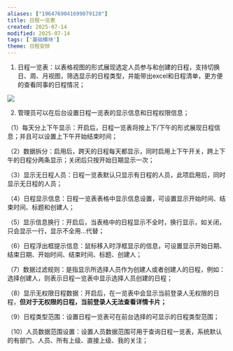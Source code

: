 ```yaml
---
aliases: ["1964769041699079128"]
title: 日程一览表
created: 2025-07-14
modified: 2025-07-14
tags: ['基础模块']
theme: 日程安排
---
```


1. 日程一览表：以表格视图的形式展现选定人员参与和创建的日程，支持切换日、周、月视图，筛选显示的日程类型，并能带出excel和日程清单，更方便的查看同事的日程情况；

![](https://myhelpdoc.oss-cn-heyuan.aliyuncs.com/mdimages/8364420ce953b1764db297a8e9ea4dcf.jpg)

2. 管理员可以在后台设置日程一览表的显示信息和日程权限信息；

（1）每天分上下午显示：开启后，日程一览表将按上下/下午的形式展现日程信息；并且可以设置上下午开始结束时间；

（2）数据拆分：启用后，跨天的日程每天都显示，同时启用上下午开关，跨上下午的日程分两条显示；关闭后只按开始日期显示一次；

（3）显示无日程人员：日程一览表默认只显示有日程的人员，此项启用后，同时显示无日程的人员；

（4）日程显示信息：日程一览表表格中显示信息设置，可设置显示开始时间、结束时间、标题和创建人；

（5）显示信息换行：开启后，当表格中的日程显示不全时，换行显示，如关闭，只会显示一行，显示不全用...代替；

（6）日程浮出框提示信息：鼠标移入时浮框显示的信息，可设置显示开始日期、结束日期、开始时间、结束时间、标题、创建人；

（7）数据过滤规则：是指显示所选择人员作为创建人或者创建人的日程，例如：选择创建人，则表示日程一览表中显示选择人员创建的日程；

（8）显示无权限日程数据：开启后，在一览表中会显示当前登录人无权限的日程，**但对于无权限的日程，当前登录人无法查看详情卡片；**

（9）日程类型范围：设置日程一览表可在前台选择的可显示的日程类型范围；

（10）人员数据范围设置：设置人员数据范围可用于查询日程一览表，系统默认的有部门、人员、所有上级、直接上级、我的关注；

